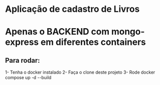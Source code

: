 # Aplicação de cadastro de Livros
# Apenas o BACKEND com mongo-express em diferentes containers

## Para rodar:
1- Tenha o docker instalado
2- Faça o clone deste projeto
3- Rode docker compose up -d --build